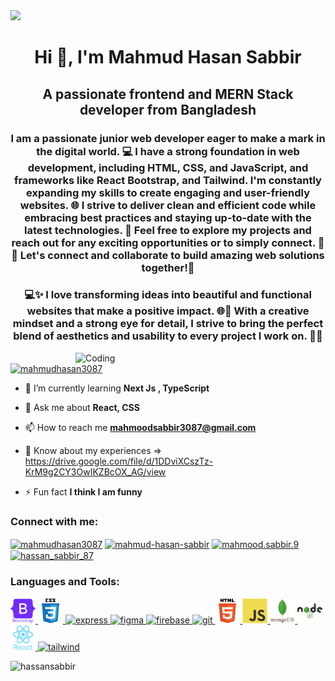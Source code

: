 
<img src="https://www.internetcreation.net/wp-content/uploads/2015/04/banner-web-development.png">

<h1 align="center">Hi 👋, I'm Mahmud Hasan Sabbir</h1>
<h2 align="center">A passionate frontend and MERN Stack developer from Bangladesh</h2>

<h3 align="center">I am a passionate junior web developer eager to make a mark in the digital world. 💻 I have a strong foundation in web development, including HTML, CSS, and JavaScript, and frameworks like React Bootstrap, and Tailwind. I'm constantly expanding my skills to create engaging and user-friendly websites. 🌐 I strive to deliver clean and efficient code while embracing best practices and staying up-to-date with the latest technologies. 🚀 Feel free to explore my projects and reach out for any exciting opportunities or to simply connect. 🚀💡 Let's connect and collaborate to build amazing web solutions together!🌟</h3>

<h3 align="center"> 💻✨ I love transforming ideas into beautiful and functional websites that make a positive impact. 🌐🌈 With a creative mindset and a strong eye for detail, I strive to bring the perfect blend of aesthetics and usability to every project I work on. 🔧🎨</h3>

<img align="right" alt="Coding" width="400" src="https://cdn.dribbble.com/users/1162077/screenshots/3848914/programmer.gif">

<p align="left"> <a href="https://twitter.com/mahmudhasan3087" target="blank"><img src="https://img.shields.io/twitter/follow/mahmudhasan3087?logo=twitter&style=for-the-badge" alt="mahmudhasan3087" /></a> </p>

- 🌱 I’m currently learning **Next Js , TypeScript**

- 💬 Ask me about **React, CSS**

- 📫 How to reach me **mahmoodsabbir3087@gmail.com**

- 📄 Know about my experiences => https://drive.google.com/file/d/1DDviXCszTz-KrM9g2CY3OwIKZBcOX_AG/view

- ⚡ Fun fact **I think I am funny**

<h3 align="left">Connect with me:</h3>
<p align="left">
<a href="https://twitter.com/mahmudhasan3087" target="blank"><img align="center" src="https://raw.githubusercontent.com/rahuldkjain/github-profile-readme-generator/master/src/images/icons/Social/twitter.svg" alt="mahmudhasan3087" height="30" width="40" /></a>
<a href="https://linkedin.com/in/mahmud-hasan-sabbir" target="blank"><img align="center" src="https://raw.githubusercontent.com/rahuldkjain/github-profile-readme-generator/master/src/images/icons/Social/linked-in-alt.svg" alt="mahmud-hasan-sabbir" height="30" width="40" /></a>
<a href="https://fb.com/mahmood.sabbir.9" target="blank"><img align="center" src="https://raw.githubusercontent.com/rahuldkjain/github-profile-readme-generator/master/src/images/icons/Social/facebook.svg" alt="mahmood.sabbir.9" height="30" width="40" /></a>
<a href="https://instagram.com/hassan_sabbir_87" target="blank"><img align="center" src="https://raw.githubusercontent.com/rahuldkjain/github-profile-readme-generator/master/src/images/icons/Social/instagram.svg" alt="hassan_sabbir_87" height="30" width="40" /></a>
</p>

<h3 align="left">Languages and Tools:</h3>
<p align="left"> <a href="https://getbootstrap.com" target="_blank" rel="noreferrer"> <img src="https://raw.githubusercontent.com/devicons/devicon/master/icons/bootstrap/bootstrap-plain-wordmark.svg" alt="bootstrap" width="40" height="40"/> </a> <a href="https://www.w3schools.com/css/" target="_blank" rel="noreferrer"> <img src="https://raw.githubusercontent.com/devicons/devicon/master/icons/css3/css3-original-wordmark.svg" alt="css3" width="40" height="40"/> </a> <a href="https://expressjs.com" target="_blank" rel="noreferrer"> <img src="https://encrypted-tbn0.gstatic.com/images?q=tbn:ANd9GcTtHxkkv_qITFSaNg8Sl2EYnabxPjvwKpv4bQ&usqp=CAU" alt="express" width="40" height="40"/> </a> <a href="https://www.figma.com/" target="_blank" rel="noreferrer"> <img src="https://www.vectorlogo.zone/logos/figma/figma-icon.svg" alt="figma" width="40" height="40"/> </a> <a href="https://firebase.google.com/" target="_blank" rel="noreferrer"> <img src="https://www.vectorlogo.zone/logos/firebase/firebase-icon.svg" alt="firebase" width="40" height="40"/> </a> <a href="https://git-scm.com/" target="_blank" rel="noreferrer"> <img src="https://www.vectorlogo.zone/logos/git-scm/git-scm-icon.svg" alt="git" width="40" height="40"/> </a> <a href="https://www.w3.org/html/" target="_blank" rel="noreferrer"> <img src="https://raw.githubusercontent.com/devicons/devicon/master/icons/html5/html5-original-wordmark.svg" alt="html5" width="40" height="40"/> </a> <a href="https://developer.mozilla.org/en-US/docs/Web/JavaScript" target="_blank" rel="noreferrer"> <img src="https://raw.githubusercontent.com/devicons/devicon/master/icons/javascript/javascript-original.svg" alt="javascript" width="40" height="40"/> </a> <a href="https://www.mongodb.com/" target="_blank" rel="noreferrer"> <img src="https://raw.githubusercontent.com/devicons/devicon/master/icons/mongodb/mongodb-original-wordmark.svg" alt="mongodb" width="40" height="40"/> </a> <a href="https://nodejs.org" target="_blank" rel="noreferrer"> <img src="https://raw.githubusercontent.com/devicons/devicon/master/icons/nodejs/nodejs-original-wordmark.svg" alt="nodejs" width="40" height="40"/> </a> <a href="https://reactjs.org/" target="_blank" rel="noreferrer"> <img src="https://raw.githubusercontent.com/devicons/devicon/master/icons/react/react-original-wordmark.svg" alt="react" width="40" height="40"/> </a> <a href="https://tailwindcss.com/" target="_blank" rel="noreferrer"> <img src="https://www.vectorlogo.zone/logos/tailwindcss/tailwindcss-icon.svg" alt="tailwind" width="40" height="40"/> </a> </p>

<p><img align="left" src="https://github-readme-stats.vercel.app/api/top-langs?username=hassansabbir&show_icons=true&locale=en&layout=compact" alt="hassansabbir" /></p>

